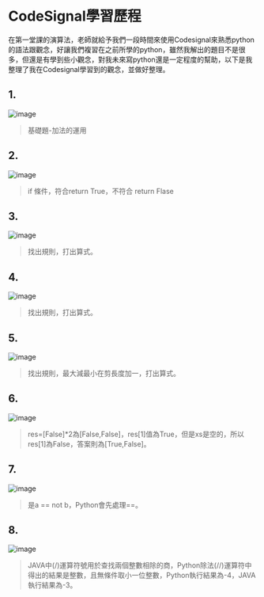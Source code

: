 # CodeSignal學習歷程

在第一堂課的演算法，老師就給予我們一段時間來使用Codesignal來熟悉python的語法跟觀念，好讓我們複習在之前所學的python，雖然我解出的題目不是很多，但還是有學到些小觀念，對我未來寫python還是一定程度的幫助，以下是我整理了我在Codesignal學習到的觀念，並做好整理。

## 
## 1.
![image](https://github.com/Sabrina8198/Sabrina/blob/master/CS/截圖%202020-01-08%20下午6.41.56.png)
> 基礎題-加法的運用


## 2.
![image](https://github.com/Sabrina8198/Sabrina/blob/master/CS/截圖%202020-01-08%20下午6.42.19.png)
> if 條件，符合return True，不符合 return Flase

## 3.
![image](https://github.com/Sabrina8198/Sabrina/blob/master/CS/截圖%202020-01-08%20下午6.42.30.png)
> 找出規則，打出算式。

## 4.
![image](https://github.com/Sabrina8198/Sabrina/blob/master/CS/截圖%202020-01-08%20下午6.42.47.png)
> 找出規則，打出算式。

## 5.
![image](https://github.com/Sabrina8198/Sabrina/blob/master/CS/截圖%202020-01-08%20下午6.43.00.png)
> 找出規則，最大減最小在剪長度加一，打出算式。

## 6.
![image](https://github.com/Sabrina8198/Sabrina/blob/master/CS/截圖%202020-01-08%20下午6.43.34.png)
> res=[False]*2為[False,False]，res[1]值為True，但是xs是空的，所以res[1]為False，答案則為[True,False]。

## 7.
![image](https://github.com/Sabrina8198/Sabrina/blob/master/CS/截圖%202020-01-08%20下午6.44.31.png)
>是a == not b，Python會先處理==。

## 8.
![image](https://github.com/Sabrina8198/Sabrina/blob/master/CS/截圖%202020-01-08%20下午6.45.13.png)
> JAVA中(/)運算符號用於查找兩個整數相除的商，Python除法(//)運算符中得出的結果是整數，且無條件取小一位整數，Python執行結果為-4，JAVA執行結果為-3。

